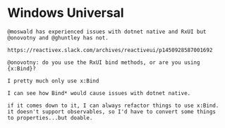 # Windows Universal

    @moswald has experienced issues with dotnet native and RxUI but @onovotny and @ghuntley has not.
    
    https://reactivex.slack.com/archives/reactiveui/p1450928587001692
    
    @onovotny: do you use the RxUI bind methods, or are you using {x:Bind}?
    
    I pretty much only use x:Bind
    
    I can see how Bind* would cause issues with dotnet native.
    
    if it comes down to it, I can always refactor things to use x:Bind. 
    it doesn't support observables, so I'd have to convert some things
    to properties...but doable.